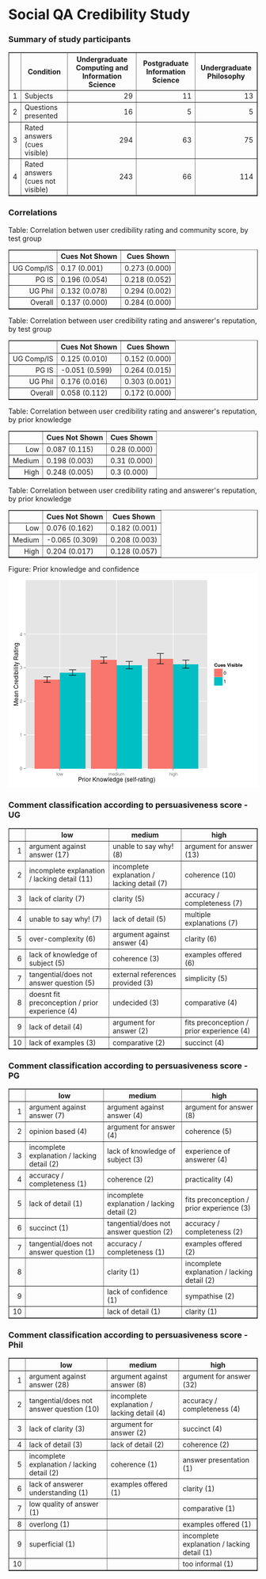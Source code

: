 Social QA Credibility Study
========================================================




### Summary of study participants
<!-- html table generated in R 3.0.2 by xtable 1.7-1 package -->
<!-- Sun Dec 22 11:59:52 2013 -->
<TABLE border=1>
<TR> <TH>  </TH> <TH> Condition </TH> <TH> Undergraduate Computing and Information Science </TH> <TH> Postgraduate Information Science </TH> <TH> Undergraduate Philosophy </TH>  </TR>
  <TR> <TD align="right"> 1 </TD> <TD> Subjects </TD> <TD align="right">  29 </TD> <TD align="right">  11 </TD> <TD align="right">  13 </TD> </TR>
  <TR> <TD align="right"> 2 </TD> <TD> Questions presented </TD> <TD align="right">  16 </TD> <TD align="right">   5 </TD> <TD align="right">   5 </TD> </TR>
  <TR> <TD align="right"> 3 </TD> <TD> Rated answers (cues visible) </TD> <TD align="right"> 294 </TD> <TD align="right">  63 </TD> <TD align="right">  75 </TD> </TR>
  <TR> <TD align="right"> 4 </TD> <TD> Rated answers (cues not visible) </TD> <TD align="right"> 243 </TD> <TD align="right">  66 </TD> <TD align="right"> 114 </TD> </TR>
   </TABLE>


### Correlations
Table: Correlation betwen user credibility rating and community score, by test group
<!-- html table generated in R 3.0.2 by xtable 1.7-1 package -->
<!-- Sun Dec 22 11:59:52 2013 -->
<TABLE border=1>
<TR> <TH>  </TH> <TH> Cues Not Shown </TH> <TH> Cues Shown </TH>  </TR>
  <TR> <TD align="right"> UG Comp/IS </TD> <TD> 0.17 (0.001) </TD> <TD> 0.273 (0.000) </TD> </TR>
  <TR> <TD align="right"> PG IS </TD> <TD> 0.196 (0.054) </TD> <TD> 0.218 (0.052) </TD> </TR>
  <TR> <TD align="right"> UG Phil </TD> <TD> 0.132 (0.078) </TD> <TD> 0.294 (0.002) </TD> </TR>
  <TR> <TD align="right"> Overall </TD> <TD> 0.137 (0.000) </TD> <TD> 0.284 (0.000) </TD> </TR>
   </TABLE>


Table: Correlation between user credibility rating and answerer's reputation, by test group
<!-- html table generated in R 3.0.2 by xtable 1.7-1 package -->
<!-- Sun Dec 22 11:59:53 2013 -->
<TABLE border=1>
<TR> <TH>  </TH> <TH> Cues Not Shown </TH> <TH> Cues Shown </TH>  </TR>
  <TR> <TD align="right"> UG Comp/IS </TD> <TD> 0.125 (0.010) </TD> <TD> 0.152 (0.000) </TD> </TR>
  <TR> <TD align="right"> PG IS </TD> <TD> -0.051 (0.599) </TD> <TD> 0.264 (0.015) </TD> </TR>
  <TR> <TD align="right"> UG Phil </TD> <TD> 0.176 (0.016) </TD> <TD> 0.303 (0.001) </TD> </TR>
  <TR> <TD align="right"> Overall </TD> <TD> 0.058 (0.112) </TD> <TD> 0.172 (0.000) </TD> </TR>
   </TABLE>


Table: Correlation between user credibility rating and answerer's reputation, by prior knowledge
<!-- html table generated in R 3.0.2 by xtable 1.7-1 package -->
<!-- Sun Dec 22 11:59:53 2013 -->
<TABLE border=1>
<TR> <TH>  </TH> <TH> Cues Not Shown </TH> <TH> Cues Shown </TH>  </TR>
  <TR> <TD align="right"> Low </TD> <TD> 0.087 (0.115) </TD> <TD> 0.28 (0.000) </TD> </TR>
  <TR> <TD align="right"> Medium </TD> <TD> 0.198 (0.003) </TD> <TD> 0.31 (0.000) </TD> </TR>
  <TR> <TD align="right"> High </TD> <TD> 0.248 (0.005) </TD> <TD> 0.3 (0.000) </TD> </TR>
   </TABLE>


Table: Correlation between user credibility rating and answerer's reputation, by prior knowledge
<!-- html table generated in R 3.0.2 by xtable 1.7-1 package -->
<!-- Sun Dec 22 11:59:53 2013 -->
<TABLE border=1>
<TR> <TH>  </TH> <TH> Cues Not Shown </TH> <TH> Cues Shown </TH>  </TR>
  <TR> <TD align="right"> Low </TD> <TD> 0.076 (0.162) </TD> <TD> 0.182 (0.001) </TD> </TR>
  <TR> <TD align="right"> Medium </TD> <TD> -0.065 (0.309) </TD> <TD> 0.208 (0.003) </TD> </TR>
  <TR> <TD align="right"> High </TD> <TD> 0.204 (0.017) </TD> <TD> 0.128 (0.057) </TD> </TR>
   </TABLE>


Figure: Prior knowledge and confidence
![plot of chunk priork](figure/priork.png) 


### Comment classification according to persuasiveness score - UG
<!-- html table generated in R 3.0.2 by xtable 1.7-1 package -->
<!-- Sun Dec 22 11:59:54 2013 -->
<TABLE border=1>
<TR> <TH>  </TH> <TH> low </TH> <TH> medium </TH> <TH> high </TH>  </TR>
  <TR> <TD align="right"> 1 </TD> <TD> argument against answer (17) </TD> <TD> unable to say why! (8) </TD> <TD> argument for answer (13) </TD> </TR>
  <TR> <TD align="right"> 2 </TD> <TD> incomplete explanation / lacking detail (11) </TD> <TD> incomplete explanation / lacking detail (7) </TD> <TD> coherence (10) </TD> </TR>
  <TR> <TD align="right"> 3 </TD> <TD> lack of clarity (7) </TD> <TD> clarity (5) </TD> <TD> accuracy / completeness (7) </TD> </TR>
  <TR> <TD align="right"> 4 </TD> <TD> unable to say why! (7) </TD> <TD> lack of detail (5) </TD> <TD> multiple explanations (7) </TD> </TR>
  <TR> <TD align="right"> 5 </TD> <TD> over-complexity (6) </TD> <TD> argument against answer (4) </TD> <TD> clarity (6) </TD> </TR>
  <TR> <TD align="right"> 6 </TD> <TD> lack of knowledge of subject (5) </TD> <TD> coherence (3) </TD> <TD> examples offered (6) </TD> </TR>
  <TR> <TD align="right"> 7 </TD> <TD> tangential/does not answer question (5) </TD> <TD> external references provided (3) </TD> <TD> simplicity (5) </TD> </TR>
  <TR> <TD align="right"> 8 </TD> <TD> doesnt fit preconception /  prior experience (4) </TD> <TD> undecided (3) </TD> <TD> comparative (4) </TD> </TR>
  <TR> <TD align="right"> 9 </TD> <TD> lack of detail (4) </TD> <TD> argument for answer (2) </TD> <TD> fits preconception / prior experience (4) </TD> </TR>
  <TR> <TD align="right"> 10 </TD> <TD> lack of examples (3) </TD> <TD> comparative (2) </TD> <TD> succinct (4) </TD> </TR>
   </TABLE>


### Comment classification according to persuasiveness score - PG
<!-- html table generated in R 3.0.2 by xtable 1.7-1 package -->
<!-- Sun Dec 22 11:59:55 2013 -->
<TABLE border=1>
<TR> <TH>  </TH> <TH> low </TH> <TH> medium </TH> <TH> high </TH>  </TR>
  <TR> <TD align="right"> 1 </TD> <TD> argument against answer (7) </TD> <TD> argument against answer (4) </TD> <TD> argument for answer (8) </TD> </TR>
  <TR> <TD align="right"> 2 </TD> <TD> opinion based (4) </TD> <TD> argument for answer (4) </TD> <TD> coherence (5) </TD> </TR>
  <TR> <TD align="right"> 3 </TD> <TD> incomplete explanation / lacking detail (2) </TD> <TD> lack of knowledge of subject (3) </TD> <TD> experience of answerer (4) </TD> </TR>
  <TR> <TD align="right"> 4 </TD> <TD> accuracy / completeness (1) </TD> <TD> coherence (2) </TD> <TD> practicality (4) </TD> </TR>
  <TR> <TD align="right"> 5 </TD> <TD> lack of detail (1) </TD> <TD> incomplete explanation / lacking detail (2) </TD> <TD> fits preconception / prior experience (3) </TD> </TR>
  <TR> <TD align="right"> 6 </TD> <TD> succinct (1) </TD> <TD> tangential/does not answer question (2) </TD> <TD> accuracy / completeness (2) </TD> </TR>
  <TR> <TD align="right"> 7 </TD> <TD> tangential/does not answer question (1) </TD> <TD> accuracy / completeness (1) </TD> <TD> examples offered (2) </TD> </TR>
  <TR> <TD align="right"> 8 </TD> <TD>  </TD> <TD> clarity (1) </TD> <TD> incomplete explanation / lacking detail (2) </TD> </TR>
  <TR> <TD align="right"> 9 </TD> <TD>  </TD> <TD> lack of confidence (1) </TD> <TD> sympathise (2) </TD> </TR>
  <TR> <TD align="right"> 10 </TD> <TD>  </TD> <TD> lack of detail (1) </TD> <TD> clarity (1) </TD> </TR>
   </TABLE>


### Comment classification according to persuasiveness score - Phil
<!-- html table generated in R 3.0.2 by xtable 1.7-1 package -->
<!-- Sun Dec 22 11:59:55 2013 -->
<TABLE border=1>
<TR> <TH>  </TH> <TH> low </TH> <TH> medium </TH> <TH> high </TH>  </TR>
  <TR> <TD align="right"> 1 </TD> <TD> argument against answer (28) </TD> <TD> argument against answer (8) </TD> <TD> argument for answer (32) </TD> </TR>
  <TR> <TD align="right"> 2 </TD> <TD> tangential/does not answer question (10) </TD> <TD> incomplete explanation / lacking detail (4) </TD> <TD> accuracy / completeness (4) </TD> </TR>
  <TR> <TD align="right"> 3 </TD> <TD> lack of clarity (3) </TD> <TD> argument for answer (2) </TD> <TD> succinct (4) </TD> </TR>
  <TR> <TD align="right"> 4 </TD> <TD> lack of detail (3) </TD> <TD> lack of detail (2) </TD> <TD> coherence (2) </TD> </TR>
  <TR> <TD align="right"> 5 </TD> <TD> incomplete explanation / lacking detail (2) </TD> <TD> coherence (1) </TD> <TD> answer presentation (1) </TD> </TR>
  <TR> <TD align="right"> 6 </TD> <TD> lack of answerer understanding (1) </TD> <TD> examples offered (1) </TD> <TD> clarity (1) </TD> </TR>
  <TR> <TD align="right"> 7 </TD> <TD> low quality of answer (1) </TD> <TD>  </TD> <TD> comparative (1) </TD> </TR>
  <TR> <TD align="right"> 8 </TD> <TD> overlong (1) </TD> <TD>  </TD> <TD> examples offered (1) </TD> </TR>
  <TR> <TD align="right"> 9 </TD> <TD> superficial (1) </TD> <TD>  </TD> <TD> incomplete explanation / lacking detail (1) </TD> </TR>
  <TR> <TD align="right"> 10 </TD> <TD>  </TD> <TD>  </TD> <TD> too informal (1) </TD> </TR>
   </TABLE>

